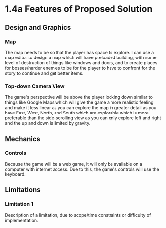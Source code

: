 # 1.4a Features of Proposed Solution

## Design and Graphics

### Map

The map needs to be so that the player has space to explore.  I can use a map editor to design a map which will have preloaded building, with some level of destruction of things like windows and doors, and to create places for bosses/harder enemies to be for the player to have to confront for the story to continue and get better items.

### Top-down Camera View

The game's perspective will be above the player looking down similar to things like Google Maps which will give the game a more realistic feeling and make it less linear as you can explore the map in greater detail as you have East, West, North, and South which are explorable which is more preferable than the side-scrolling view as you can only explore left and right and the up and down is limited by gravity.

## Mechanics

### Controls

Because the game will be a web game, it will only be available on a computer with internet access.  Due to this, the game's controls will use the keyboard.

## Limitations

### Limitation 1

Description of a limitation, due to scope/time constraints or difficulty of implementation.
